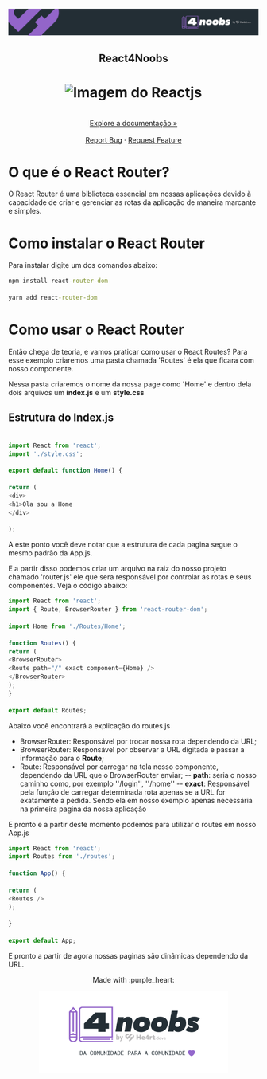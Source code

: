 <p align="center">
  <a href="https://github.com/he4rt/4noobs" target="_blank">
    <img src="../../assets/global/header-4noobs.svg">
  </a>
</p>

<p align="center">
  <h2 align="center">React4Noobs</h2>

  <h1 align="center">
  <img src="../../assets/logo.png" alt="Imagem do Reactjs" width="220">
</h1>
  
  <p align="center">
    <br />
    <a href="../README.md">Explore a documentação »</a>
    <br />
    <br />
    <a href="https://github.com/he4rt/react4noobs/issues">Report Bug</a>
    ·
    <a href="https://github.com/he4rt/react4noobs/issues">Request Feature</a>
  </p>
</p>

# O que é o React Router?

O React Router é uma biblioteca essencial em nossas aplicações devido à capacidade de criar e gerenciar as rotas da aplicação de maneira marcante e simples.

# Como instalar o React Router

Para instalar digite um dos comandos abaixo:

```cmd
npm install react-router-dom

yarn add react-router-dom
```

# Como usar o React Router

Então chega de teoria, e vamos praticar como usar o React Routes? Para esse exemplo criaremos uma pasta chamada 'Routes' é ela que ficara com nosso componente.

Nessa pasta criaremos o nome da nossa page como 'Home' e dentro dela dois arquivos um **index.js** e um **style.css**

## Estrutura do Index.js

```js

import React from 'react';
import './style.css';

export default function Home() {

return (
<div>
<h1>Ola sou a Home
</div>

);
```
A este ponto você deve notar que a estrutura de cada pagina segue o mesmo padrão da App.js.

E a partir disso podemos criar um arquivo na raiz do nosso projeto chamado 'router.js' ele que sera responsável por controlar as rotas e seus componentes. Veja o código abaixo:

```js
import React from 'react';
import { Route, BrowserRouter } from 'react-router-dom';

import Home from './Routes/Home';

function Routes() {
return (
<BrowserRouter>
<Route path="/" exact component={Home} />
</BrowserRouter>
);
}

export default Routes;
```
Abaixo você encontrará a explicação do routes.js
- BrowserRouter: Responsável por trocar nossa rota dependendo da URL;
- BrowserRouter: Responsável por observar a URL digitada e passar a informação para o **Route**;
- Route: Responsável por carregar na tela nosso componente, dependendo da URL que o BrowserRouter enviar;
-- **path**: seria o nosso caminho como, por exemplo ''/login'', ''/home''
-- **exact**: Responsável pela função de carregar determinada rota apenas se a URL for exatamente a pedida. Sendo ela em nosso exemplo apenas necessária na primeira pagina da nossa aplicação

E pronto e a partir deste  momento podemos para utilizar o routes em nosso App.js

```js
import React from 'react';
import Routes from './routes';

function App() {

return (
<Routes />
);

}

export default App;
```

E pronto a partir de agora nossas paginas são dinâmicas dependendo da URL.

<p align="center">Made with :purple_heart:</p>

<p align="center">
  <a href="https://github.com/he4rt/4noobs" target="_blank">
    <img src="../../assets/global/footer-4noobs.svg" width="380">
  </a>
</p>
